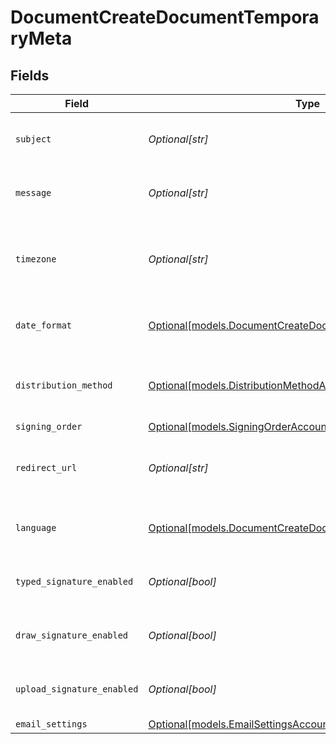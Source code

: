 # DocumentCreateDocumentTemporaryMeta


## Fields

| Field                                                                                                                | Type                                                                                                                 | Required                                                                                                             | Description                                                                                                          |
| -------------------------------------------------------------------------------------------------------------------- | -------------------------------------------------------------------------------------------------------------------- | -------------------------------------------------------------------------------------------------------------------- | -------------------------------------------------------------------------------------------------------------------- |
| `subject`                                                                                                            | *Optional[str]*                                                                                                      | :heavy_minus_sign:                                                                                                   | The subject of the email that will be sent to the recipients.                                                        |
| `message`                                                                                                            | *Optional[str]*                                                                                                      | :heavy_minus_sign:                                                                                                   | The message of the email that will be sent to the recipients.                                                        |
| `timezone`                                                                                                           | *Optional[str]*                                                                                                      | :heavy_minus_sign:                                                                                                   | The timezone to use for date fields and signing the document. Example Etc/UTC, Australia/Melbourne                   |
| `date_format`                                                                                                        | [Optional[models.DocumentCreateDocumentTemporaryDateFormat]](../models/documentcreatedocumenttemporarydateformat.md) | :heavy_minus_sign:                                                                                                   | The date format to use for date fields and signing the document.                                                     |
| `distribution_method`                                                                                                | [Optional[models.DistributionMethodAccount]](../models/distributionmethodaccount.md)                                 | :heavy_minus_sign:                                                                                                   | The distribution method to use when sending the document to the recipients.                                          |
| `signing_order`                                                                                                      | [Optional[models.SigningOrderAccount]](../models/signingorderaccount.md)                                             | :heavy_minus_sign:                                                                                                   | N/A                                                                                                                  |
| `redirect_url`                                                                                                       | *Optional[str]*                                                                                                      | :heavy_minus_sign:                                                                                                   | The URL to which the recipient should be redirected after signing the document.                                      |
| `language`                                                                                                           | [Optional[models.DocumentCreateDocumentTemporaryLanguage]](../models/documentcreatedocumenttemporarylanguage.md)     | :heavy_minus_sign:                                                                                                   | The language to use for email communications with recipients.                                                        |
| `typed_signature_enabled`                                                                                            | *Optional[bool]*                                                                                                     | :heavy_minus_sign:                                                                                                   | Whether to allow recipients to sign using a typed signature.                                                         |
| `draw_signature_enabled`                                                                                             | *Optional[bool]*                                                                                                     | :heavy_minus_sign:                                                                                                   | Whether to allow recipients to sign using a draw signature.                                                          |
| `upload_signature_enabled`                                                                                           | *Optional[bool]*                                                                                                     | :heavy_minus_sign:                                                                                                   | Whether to allow recipients to sign using an uploaded signature.                                                     |
| `email_settings`                                                                                                     | [Optional[models.EmailSettingsAccount]](../models/emailsettingsaccount.md)                                           | :heavy_minus_sign:                                                                                                   | N/A                                                                                                                  |